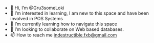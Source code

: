 - 👋 Hi, I’m @Gru3someLoki
- 👀 I’m interested in learning, I am new to this space and have been involved in POS Systems
- 🌱 I’m currently learning how to navigate this space 
- 💞️ I’m looking to collaborate on Web based databases.
- 📫 How to reach me indestructible.fxb@gmail.com

<!---
Gru3someLoki/Gru3someLoki is a ✨ special ✨ repository because its `README.md` (this file) appears on your GitHub profile.
You can click the Preview link to take a look at your changes.
--->
